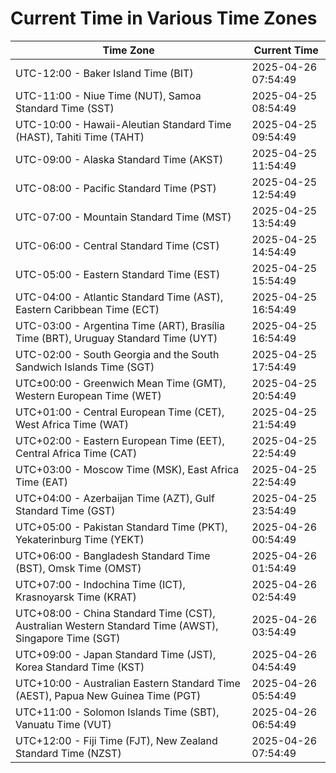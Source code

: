 # Current Time in Various Time Zones

| Time Zone | Current Time |
|-----------|--------------|
| UTC-12:00 - Baker Island Time (BIT) | 2025-04-26 07:54:49 |
| UTC-11:00 - Niue Time (NUT), Samoa Standard Time (SST) | 2025-04-25 08:54:49 |
| UTC-10:00 - Hawaii-Aleutian Standard Time (HAST), Tahiti Time (TAHT) | 2025-04-25 09:54:49 |
| UTC-09:00 - Alaska Standard Time (AKST) | 2025-04-25 11:54:49 |
| UTC-08:00 - Pacific Standard Time (PST) | 2025-04-25 12:54:49 |
| UTC-07:00 - Mountain Standard Time (MST) | 2025-04-25 13:54:49 |
| UTC-06:00 - Central Standard Time (CST) | 2025-04-25 14:54:49 |
| UTC-05:00 - Eastern Standard Time (EST) | 2025-04-25 15:54:49 |
| UTC-04:00 - Atlantic Standard Time (AST), Eastern Caribbean Time (ECT) | 2025-04-25 16:54:49 |
| UTC-03:00 - Argentina Time (ART), Brasília Time (BRT), Uruguay Standard Time (UYT) | 2025-04-25 16:54:49 |
| UTC-02:00 - South Georgia and the South Sandwich Islands Time (SGT) | 2025-04-25 17:54:49 |
| UTC±00:00 - Greenwich Mean Time (GMT), Western European Time (WET) | 2025-04-25 20:54:49 |
| UTC+01:00 - Central European Time (CET), West Africa Time (WAT) | 2025-04-25 21:54:49 |
| UTC+02:00 - Eastern European Time (EET), Central Africa Time (CAT) | 2025-04-25 22:54:49 |
| UTC+03:00 - Moscow Time (MSK), East Africa Time (EAT) | 2025-04-25 22:54:49 |
| UTC+04:00 - Azerbaijan Time (AZT), Gulf Standard Time (GST) | 2025-04-25 23:54:49 |
| UTC+05:00 - Pakistan Standard Time (PKT), Yekaterinburg Time (YEKT) | 2025-04-26 00:54:49 |
| UTC+06:00 - Bangladesh Standard Time (BST), Omsk Time (OMST) | 2025-04-26 01:54:49 |
| UTC+07:00 - Indochina Time (ICT), Krasnoyarsk Time (KRAT) | 2025-04-26 02:54:49 |
| UTC+08:00 - China Standard Time (CST), Australian Western Standard Time (AWST), Singapore Time (SGT) | 2025-04-26 03:54:49 |
| UTC+09:00 - Japan Standard Time (JST), Korea Standard Time (KST) | 2025-04-26 04:54:49 |
| UTC+10:00 - Australian Eastern Standard Time (AEST), Papua New Guinea Time (PGT) | 2025-04-26 05:54:49 |
| UTC+11:00 - Solomon Islands Time (SBT), Vanuatu Time (VUT) | 2025-04-26 06:54:49 |
| UTC+12:00 - Fiji Time (FJT), New Zealand Standard Time (NZST) | 2025-04-26 07:54:49 |
